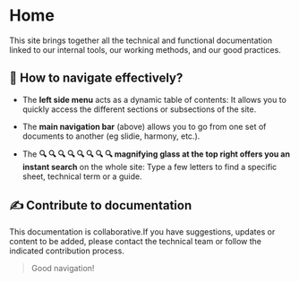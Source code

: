 # Home

This site brings together all the technical and functional documentation linked to our internal tools, our working methods, and our good practices.

## 🧭 How to navigate effectively?

- The **left side menu** acts as a dynamic table of contents:
It allows you to quickly access the different sections or subsections of the site.

- The **main navigation bar** (above) allows you to go from one set of documents to another (eg slidie, harmony, etc.).

- The **🔍 🔍 🔍 🔍 🔍 🔍 🔍 🔍 magnifying glass at the top right offers you an instant search** on the whole site:
Type a few letters to find a specific sheet, technical term or a guide.

## ✍️ Contribute to documentation

This documentation is collaborative.If you have suggestions, updates or content to be added, please contact the technical team or follow the indicated contribution process.

> Good navigation!